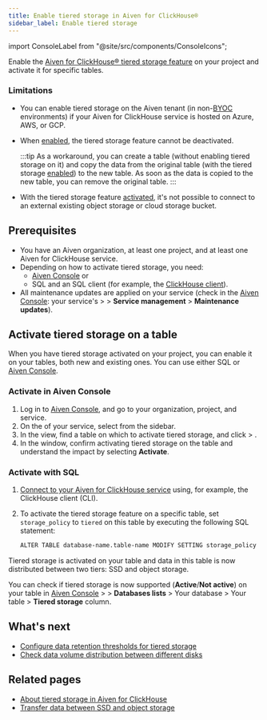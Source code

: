 ```yaml
---
title: Enable tiered storage in Aiven for ClickHouse®
sidebar_label: Enable tiered storage
---
```


import ConsoleLabel from "@site/src/components/ConsoleIcons";

Enable the [Aiven for ClickHouse® tiered storage feature](/docs/products/clickhouse/concepts/clickhouse-tiered-storage) on your project and activate it for specific tables.

### Limitations

-   You can enable tiered storage on the Aiven tenant
    (in non-[BYOC](/docs/platform/concepts/byoc) environments) if your Aiven for
    ClickHouse service is hosted on Azure, AWS, or GCP.
-   When
    [enabled](/docs/products/clickhouse/howto/enable-tiered-storage), the tiered
    storage feature cannot be deactivated.

    :::tip
    As a workaround, you can create a table (without enabling tiered
    storage on it) and copy the data from the original table (with the
    tiered storage
    [enabled](/docs/products/clickhouse/howto/enable-tiered-storage)) to the new table.
    As soon as the data is copied to the
    new table, you can remove the original table.
    :::

-   With the tiered storage feature
    [activated](/docs/products/clickhouse/howto/enable-tiered-storage), it's
    not possible to connect to an external existing
    object storage or cloud storage bucket.

## Prerequisites

-   You have an Aiven organization, at least one project, and at least one Aiven for
    ClickHouse service.
-   Depending on how to activate tiered storage, you need:
    - [Aiven Console](https://console.aiven.io) or
    - SQL and an SQL client (for example, the [ClickHouse client](/docs/products/clickhouse/howto/connect-with-clickhouse-cli)).
-   All maintenance updates are applied on your service (check in the
    [Aiven Console](https://console.aiven.io): your service's <ConsoleLabel name="overview"/> >
    <ConsoleLabel name="service settings"/> > **Service management** > **Maintenance updates**).

## Activate tiered storage on a table

When you have tiered storage activated on your project, you can
enable it on your tables, both new and existing ones. You can
use either SQL or [Aiven Console](https://console.aiven.io).

### Activate in Aiven Console

1. Log in to [Aiven Console](https://console.aiven.io), and go to your organization,
   project, and service.
1. On the <ConsoleLabel name="overview"/> of your service, select
   <ConsoleLabel name="databasestables"/> from the sidebar.
1. In the <ConsoleLabel name="databasestables"/> view, find a table on which to activate tiered
   storage, and click <ConsoleLabel name="actions"/> > <ConsoleLabel name="activatetieredstorage"/>.
1. In the <ConsoleLabel name="activatetieredstorage"/> window, confirm activating
   tiered storage on the table and understand the impact by selecting **Activate**.

### Activate with SQL

1. [Connect to your Aiven for ClickHouse service](/docs/products/clickhouse/howto/list-connect-to-service)
   using, for example, the ClickHouse client (CLI).
1. To activate the tiered storage feature on a specific table,
   set `storage_policy` to `tiered` on this table by executing the following SQL statement:

   ```bash
   ALTER TABLE database-name.table-name MODIFY SETTING storage_policy = 'tiered'
   ```

Tiered storage is activated on your table and data in this table is now
distributed between two tiers: SSD and object storage.

You can check if tiered storage is now supported (**Active**/**Not active**) on
your table in [Aiven Console](https://console.aiven.io) >
<ConsoleLabel name="databasestables"/> > **Databases lists** > Your database > Your table
\> **Tiered storage** column.

## What's next

- [Configure data retention thresholds for tiered storage](/docs/products/clickhouse/howto/configure-tiered-storage)
- [Check data volume distribution between different disks](/docs/products/clickhouse/howto/check-data-tiered-storage)

## Related pages

- [About tiered storage in Aiven for ClickHouse](/docs/products/clickhouse/concepts/clickhouse-tiered-storage)
- [Transfer data between SSD and object storage](/docs/products/clickhouse/howto/transfer-data-tiered-storage)
